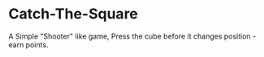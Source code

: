
 # Catch-The-Square		
 A Simple "Shooter" like game, Press the cube before it changes position - earn points.
